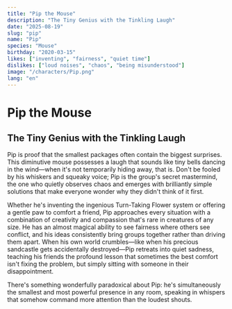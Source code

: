 ```yaml
---
title: "Pip the Mouse"
description: "The Tiny Genius with the Tinkling Laugh"
date: "2025-08-19"
slug: "pip"
name: "Pip"
species: "Mouse"
birthday: "2020-03-15"
likes: ["inventing", "fairness", "quiet time"]
dislikes: ["loud noises", "chaos", "being misunderstood"]
image: "/characters/Pip.png"
lang: "en"
---
```


# Pip the Mouse
## The Tiny Genius with the Tinkling Laugh

Pip is proof that the smallest packages often contain the biggest surprises. This diminutive mouse possesses a laugh that sounds like tiny bells dancing in the wind—when it's not temporarily hiding away, that is. Don't be fooled by his whiskers and squeaky voice; Pip is the group's secret mastermind, the one who quietly observes chaos and emerges with brilliantly simple solutions that make everyone wonder why they didn't think of it first.

Whether he's inventing the ingenious Turn-Taking Flower system or offering a gentle paw to comfort a friend, Pip approaches every situation with a combination of creativity and compassion that's rare in creatures of any size. He has an almost magical ability to see fairness where others see conflict, and his ideas consistently bring groups together rather than driving them apart. When his own world crumbles—like when his precious sandcastle gets accidentally destroyed—Pip retreats into quiet sadness, teaching his friends the profound lesson that sometimes the best comfort isn't fixing the problem, but simply sitting with someone in their disappointment.

There's something wonderfully paradoxical about Pip: he's simultaneously the smallest and most powerful presence in any room, speaking in whispers that somehow command more attention than the loudest shouts.
